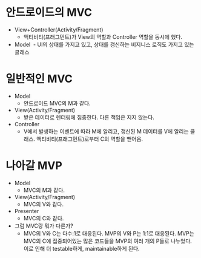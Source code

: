# 안드로이드의 MVC
- View+Controller(Activity/Fragment)
	- 액티비티(프래그먼트)가 View의 역할과 Controller 역할을 동시에 했다.
- Model
  - UI의 상태를 가지고 있고, 상태를 갱신하는 비지니스 로직도 가지고 있는 클래스
	
# 일반적인 MVC
- Model
	- 안드로이드 MVC의 M과 같다.
- View(Activity/Fragment)
	- 받은 데이터로 렌더링에 집중한다. 다른 책임은 지지 않는다.
- Controller
	- V에서 발생하는 이벤트에 따라 M에 알리고, 갱신된 M 데이터를 V에 알리는 클래스. 액티비티(프래그먼트)로부터 C의 역할을 뺃어옴.
 
# 나아갈 MVP
- Model
	- MVC의 M과 같다.
- View(Activity/Fragment)
	- MVC의 V와 같다.
- Presenter
	- MVC의 C와 같다. 
- 그럼 MVC랑 뭐가 다른가?
	- MVC의 V와 C는 다수:1로 대응된다. MVP의 V와 P는 1:1로 대응된다. MVP는 MVC의 C에 집중되어있는 많은 코드들을 MVP의 여러 개의 P들로 나누었다. 이로 인해 더 testable하게, maintainable하게 된다.
